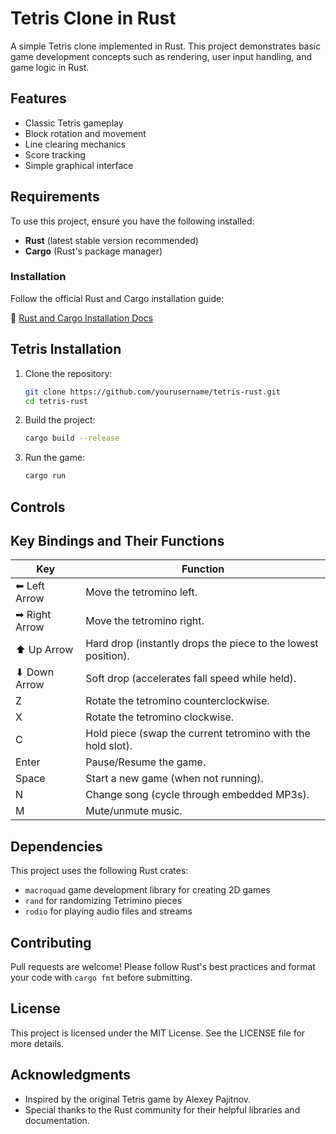 # Tetris Clone in Rust

A simple Tetris clone implemented in Rust. This project demonstrates basic game development concepts such as rendering, user input handling, and game logic in Rust.

## Features

- Classic Tetris gameplay
- Block rotation and movement
- Line clearing mechanics
- Score tracking
- Simple graphical interface

## Requirements

To use this project, ensure you have the following installed:

- **Rust** (latest stable version recommended)
- **Cargo** (Rust's package manager)

### Installation

Follow the official Rust and Cargo installation guide:

📖 [Rust and Cargo Installation Docs](https://doc.rust-lang.org/cargo/getting-started/installation.html)

## Tetris Installation

1. Clone the repository:

   ```sh
   git clone https://github.com/yourusername/tetris-rust.git
   cd tetris-rust
   ```

2. Build the project:

   ```sh
   cargo build --release
   ```

3. Run the game:

   ```sh
   cargo run
   ```

## Controls

## Key Bindings and Their Functions

| Key           | Function                                                        |
|--------------|------------------------------------------------------------------|
| ⬅ Left Arrow  | Move the tetromino left.                                       |
| ➡ Right Arrow | Move the tetromino right.                                      |
| ⬆ Up Arrow    | Hard drop (instantly drops the piece to the lowest position).  |
| ⬇ Down Arrow  | Soft drop (accelerates fall speed while held).                 |
| Z            | Rotate the tetromino counterclockwise.                          |
| X            | Rotate the tetromino clockwise.                                 |
| C            | Hold piece (swap the current tetromino with the hold slot).     |
| Enter        | Pause/Resume the game.                                          |
| Space        | Start a new game (when not running).                            |
| N            | Change song (cycle through embedded MP3s).                      |
| M            | Mute/unmute music.                                              |

## Dependencies

This project uses the following Rust crates:

- `macroquad` game development library for creating 2D games
- `rand` for randomizing Tetrimino pieces
- `rodio` for playing audio files and streams

## Contributing

Pull requests are welcome! Please follow Rust's best practices and format your code with `cargo fmt` before submitting.

## License

This project is licensed under the MIT License. See the LICENSE file for more details.

## Acknowledgments

- Inspired by the original Tetris game by Alexey Pajitnov.
- Special thanks to the Rust community for their helpful libraries and documentation.



